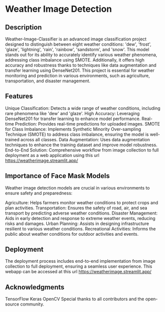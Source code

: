 # Weather Image Detection
## Description
Weather-Image-Classifier is an advanced image classification project designed to distinguish between eight weather conditions: 'dew', 'frost', 'glaze', 'lightning', 'rain', 'rainbow', 'sandstorm', and 'snow'. This model stands out for its ability to accurately identify various weather phenomena, addressing class imbalance using SMOTE. Additionally, it offers high accuracy and robustness thanks to techniques like data augmentation and transfer learning using DenseNet201. This project is essential for weather monitoring and prediction in various environments, such as agriculture, transportation, and disaster management.

## Features
Unique Classification: Detects a wide range of weather conditions, including rare phenomena like 'dew' and 'glaze'.
High Accuracy: Leveraging DenseNet201 for transfer learning to enhance model performance.
Real-time Prediction: Provides real-time predictions for uploaded images.
SMOTE for Class Imbalance: Implements Synthetic Minority Over-sampling Technique (SMOTE) to address class imbalance, ensuring the model is well-trained across all classes.
Data Augmentation: Uses data augmentation techniques to enhance the training dataset and improve model robustness.
End-to-End Solution: Comprehensive workflow from image collection to full deployment as a web application using this url https://weatherimage.streamlit.app/  

## Importance of Face Mask Models
Weather image detection models are crucial in various environments to ensure safety and preparedness:

Agriculture: Helps farmers monitor weather conditions to protect crops and plan activities.
Transportation: Ensures the safety of road, air, and sea transport by predicting adverse weather conditions.
Disaster Management: Aids in early detection and response to extreme weather events, reducing risks and damages.
Urban Planning: Assists in designing infrastructure resilient to various weather conditions.
Recreational Activities: Informs the public about weather conditions for outdoor activities and events.

## Deployment
The deployment process includes end-to-end implementation from image collection to full deployment, ensuring a seamless user experience.
This webapp can be accessed at this url https://weatherimage.streamlit.app/

## Acknowledgments
TensorFlow
Keras
OpenCV
Special thanks to all contributors and the open-source community.